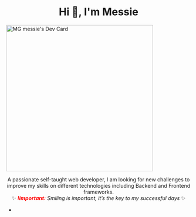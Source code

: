 <!--![Bannière](https://github.com/moukmessie/moukmessie/blob/main/mybackprofil.png) -->



<h1 align="center">Hi 👋, I'm Messie</h1>

<!--a  align="center" href="https://app.daily.dev/mgmessie"><img src="https://github.com/moukmessie/moukmessie/blob/main/devcard.svg" width="400" alt="MG Messie's Dev Card"/></a-->
<a href="https://app.daily.dev/Messie"><img src="https://api.daily.dev/devcards/7e17c3d717fe48eca7f17714b718e5bc.png?r=dbi" width="400" alt="MG messie's Dev Card"/></a>
<p align= "center">
 A passionate self-taught web developer, I am looking for new challenges to improve my skills on different technologies including Backend and Frontend frameworks.
  <br>✨<i> <b style="color:red">!important:</b> Smiling is important, it’s the key to my successful days </i>✨ 
</p>



- <!--🌱 I’m currently learning .NET, Sprint, 
- --Here are some ideas to get you started:

- 🔭 I’m currently working on ...
- 👯 I’m looking to collaborate on ...
- 🤔 I’m looking for help with ...
- 💬 Ask me about ...
- 📫 How to reach me: ...
- 😄 Pronouns: ...
- ⚡ Fun fact: ...-->

[:globe_with_meridians:](https://moukimou-website.herokuapp.com/)  [:camera:](https://www.instagram.com/mg.mes/) 

